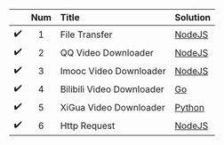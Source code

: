 |   | Num | Title | Solution |
| :---: | :---: | :--- | :--- |
| :heavy_check_mark: | 1 | File Transfer | [NodeJS](./File%20Transfer) |
| :heavy_check_mark: | 2 | QQ Video Downloader | [NodeJS](./QQ%20Video%20Downloader) |
| :heavy_check_mark: | 3 | Imooc Video Downloader | [NodeJS](./Imooc%20Video%20Downloader) |
| :heavy_check_mark: | 4 | Bilibili Video Downloader | [Go](./Bilibili%20Video%20Downloader/bilibili) |
| :heavy_check_mark: | 5 | XiGua Video Downloader | [Python](./XiGua%20Video%20Downloader) |
| :heavy_check_mark: | 6 | Http Request | [NodeJS](./Http%20Request) |


